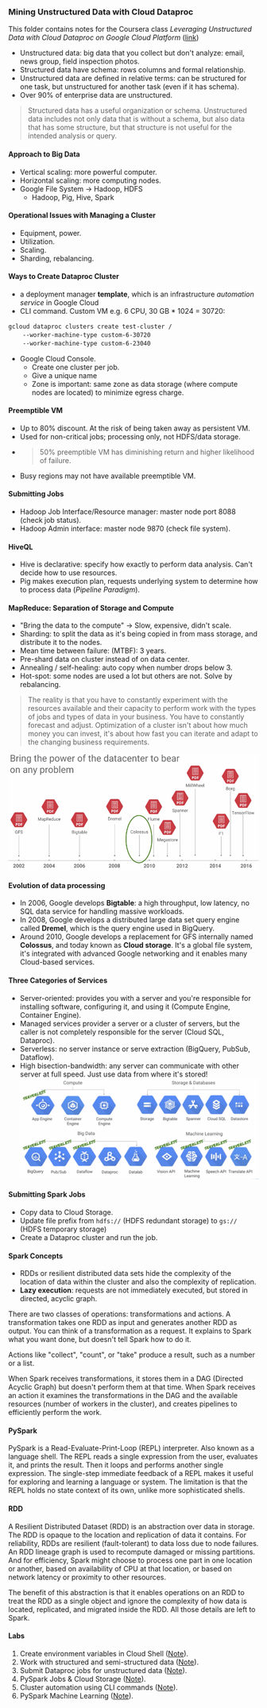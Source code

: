 ### Mining Unstructured Data with Cloud Dataproc
This folder contains notes for the Coursera class *Leveraging Unstructured Data with Cloud Dataproc on Google Cloud Platform* ([link](https://www.coursera.org/learn/leveraging-unstructured-data-dataproc-gcp/home/welcome))
* Unstructured data: big data that you collect but don't analyze: email, news group, field inspection photos.
* Structured data have schema: rows columns and formal relationship.
* Unstructured data are defined in relative terms: can be structured for one task, but unstructured for another task (even if it has schema).
* Over 90% of enterprise data are unstructured.
> Structured data has a useful organization or schema. Unstructured data includes not only data that is without a schema, but also data that has some structure, but that structure is not useful for the intended analysis or query.

#### Approach to Big Data
* Vertical scaling: more powerful computer.
* Horizontal scaling: more computing nodes.
* Google File System -> Hadoop, HDFS
    - Hadoop, Pig, Hive, Spark

#### Operational Issues with Managing a Cluster
* Equipment, power.
* Utilization.
* Scaling.
* Sharding, rebalancing.

#### Ways to Create Dataproc Cluster
* a deployment manager **template**, which is an infrastructure *automation service* in Google Cloud
* CLI command. Custom VM e.g. 6 CPU, 30 GB * 1024 = 30720:
```bash
gcloud dataproc clusters create test-cluster /
    --worker-machine-type custom-6-30720
    --worker-machine-type custom-6-23040
```
* Google Cloud Console.
    * Create one cluster per job.
    * Give a unique name
    * Zone is important: same zone as data storage (where compute nodes are located) to minimize egress charge.

#### Preemptible VM
* Up to 80% discount. At the risk of being taken away as persistent VM.
* Used for non-critical jobs; processing only, not HDFS/data storage.
* > 50% preemptible VM has diminishing return and higher likelihood of failure.
* Busy regions may not have available preemptible VM.

#### Submitting Jobs
* Hadoop Job Interface/Resource manager: master node port 8088 (check job status).
* Hadoop Admin interface: master node 9870 (check file system).

#### HiveQL
* Hive is declarative: specify how exactly to perform data analysis. Can't decide how to use resources.
* Pig makes execution plan, requests underlying system to determine how to process data (*Pipeline Paradigm*).

#### MapReduce: Separation of Storage and Compute
* "Bring the data to the compute" -> Slow, expensive, didn't scale.
* Sharding: to split the data as it's being copied in from mass storage, and distribute it to the nodes.
* Mean time between failure: (MTBF): 3 years.
* Pre-shard data on cluster instead of on data center.
* Annealing / self-healing: auto copy when number drops below 3.
* Hot-spot: some nodes are used a lot but others are not. Solve by rebalancing.

> The reality is that you have to constantly experiment with the resources available and their capacity to perform work with the types of jobs and types of data in your business. You have to constantly forecast and adjust. Optimization of a cluster isn't about how much money you can invest, it's about how fast you can iterate and adapt to the changing business requirements.

![alt-text](figs/evolution.png)

#### Evolution of data processing
* In 2006, Google develops **Bigtable**: a high throughput, low latency, no SQL data service for handling massive workloads.
* In 2008, Google develops a distributed large data set query engine called **Dremel**, which is the query engine used in BigQuery.
* Around 2010, Google develops a replacement for GFS internally named **Colossus**, and today known as **Cloud storage**. It's a global file system, it's integrated with advanced Google networking and it enables many Cloud-based services.

#### Three Categories of Services
* Server-oriented: provides you with a server and you're responsible for installing software, configuring it, and using it (Compute Engine, Container Engine).
* Managed services provider a server or a cluster of servers, but the caller is not completely responsible for the server (Cloud SQL, Dataproc).
* Serverless: no server instance or serve extraction (BigQuery, PubSub, Dataflow).
* High bisection-bandwidth: any server can communicate with other server at full speed. Just use data from where it's stored!
![alt-text](figs/server.png)

#### Submitting Spark Jobs
* Copy data to Cloud Storage.
* Update file prefix from `hdfs://` (HDFS redundant storage) to `gs://` (HDFS temporary storage)
* Create a Dataproc cluster and run the job.

#### Spark Concepts
* RDDs or resilient distributed data sets hide the complexity of the location of data within the cluster and also the complexity of replication.
* **Lazy execution**: requests are not immediately executed, but stored in directed, acyclic graph.

There are two classes of operations: transformations and actions. A transformation takes one RDD as input and generates another RDD as output. You can think of a transformation as a request. It explains to Spark what you want done, but doesn't tell Spark how to do it.

Actions like "collect", "count", or "take" produce a result, such as a number or a list.

When Spark receives transformations, it stores them in a DAG (Directed Acyclic Graph) but doesn't perform them at that time. When Spark receives an action it examines the transformations in the DAG and the available resources (number of workers in the cluster), and creates pipelines to efficiently perform the work.

#### PySpark
PySpark is a Read-Evaluate-Print-Loop (REPL) interpreter. Also known as a language shell. The REPL reads a single expression from the user, evaluates it, and prints the result. Then it loops and performs another single expression. The single-step immediate feedback of a REPL makes it useful for exploring and learning a language or system. The limitation is that the REPL holds no state context of its own, unlike more sophisticated shells.

#### RDD
A Resilient Distributed Dataset (RDD) is an abstraction over data in storage. The RDD is opaque to the location and replication of data it contains. For reliability, RDDs are resilient (fault-tolerant) to data loss due to node failures. An RDD lineage graph is used to recompute damaged or missing partitions. And for efficiency, Spark might choose to process one part in one location or another, based on availability of CPU at that location, or based on network latency or proximity to other resources.

The benefit of this abstraction is that it enables operations on an RDD to treat the RDD as a single object and ignore the complexity of how data is located, replicated, and migrated inside the RDD. All those details are left to Spark.

#### Labs
1. Create environment variables in Cloud Shell ([Note](lab_1.md)).
2. Work with structured and semi-structured data ([Note](lab_2.md)).
3. Submit Dataproc jobs for unstructured data ([Note](lab_3.md)).
4. PySpark Jobs & Cloud Storage ([Note](lab_4.md)).
5. Cluster automation using CLI commands ([Note](lab_5.md)).
6. PySpark Machine Learning ([Note](lab_6.md)).
